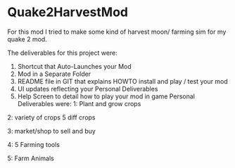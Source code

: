 # Quake2HarvestMod
For this mod I tried to make some kind of harvest moon/ farming sim for my quake 2 mod.

The deliverables for this project were:
  1.  Shortcut that Auto-Launches your Mod
  2.  Mod in a Separate Folder
  3.  README file in GIT that explains HOWTO install and play / test your mod
  4.  UI updates reflecting your Personal Deliverables
  5.  Help Screen to detail how to play your mod in game
Personal Deliverables were:
1: Plant and grow crops

2: variety of crops 5 diff crops

3: market/shop to sell and buy

4: 5 Farming tools

5: Farm Animals
